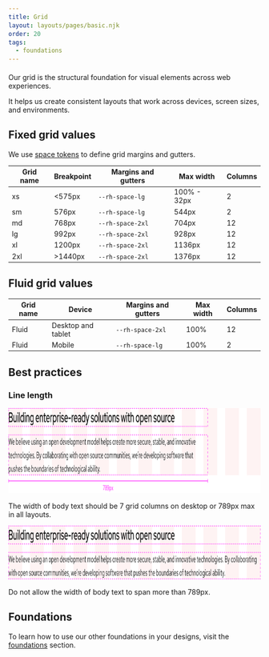 ```yaml
---
title: Grid
layout: layouts/pages/basic.njk
order: 20
tags:
  - foundations
---
```


<link rel="stylesheet"
      href="/assets/packages/@rhds/elements/elements/rh-table/rh-table-lightdom.css"
      data-helmet>

<script type="module" data-helmet>
  import '@rhds/elements/rh-table/rh-table.js';
</script>

<style data-helmet>
  .large-red-text {
    grid-area: h;
    font-size: var(--rh-font-size-heading-2xl);
    font-weight: var(--rh-font-weight-heading-regular);
    font-family: var(--rh-font-family-heading);
    line-height: var(--rh-line-height-heading);
    color: var(--rh-color-brand-red);
    margin-block-end: var(--rh-space-xl);
  }
</style>

<h2 class="large-red-text">Our grid is the structural foundation for visual elements across web experiences.</h2>

It helps us create consistent layouts that work across devices, screen sizes, and environments.

## Fixed grid values

We use [space tokens][space tokens] to define grid margins and gutters.

<rh-table>
  <table>
  <!--
    <colgroup>
      <col>
      <col>
      <col>
    </colgroup>
    -->
    <thead>
      <tr>
        <th scope="col">Grid name</th>
        <th scope="col">Breakpoint</th>
        <th scope="col">Margins and gutters</th>
        <th scope="col">Max width</th>
        <th scope="col">Columns</th>
      </tr>
    </thead>
    <tbody>
      <tr>
        <td>xs</td>
        <td>&lt;575px</td>
        <td><code>--rh-space-lg</code></td>
        <td>100% - 32px</td>
        <td>2</td>
      </tr>
      <tr>
        <td>sm</td>
        <td>576px</td>
        <td><code>--rh-space-lg</code></td>
        <td>544px</td>
        <td>2</td>
      </tr>
      <tr>
        <td>md</td>
        <td>768px</td>
        <td><code>--rh-space-2xl</code></td>
        <td>704px</td>
        <td>12</td>
      </tr>
      <tr>
        <td>lg</td>
        <td>992px</td>
        <td><code>--rh-space-2xl</code></td>
        <td>928px</td>
        <td>12</td>
      </tr>
      <tr>
        <td>xl</td>
        <td>1200px</td>
        <td><code>--rh-space-2xl</code></td>
        <td>1136px</td>
        <td>12</td>
      </tr>
      <tr>
        <td>2xl</td>
        <td>&gt;1440px</td>
        <td><code>--rh-space-2xl</code></td>
        <td>1376px</td>
        <td>12</td>
      </tr>
    </tbody>
  </table>
</rh-table>

## Fluid grid values

<rh-table>
  <table>
    <colgroup>
      <col>
      <col>
      <col>
      <col>
      <col>
    </colgroup>
    <thead>
      <tr>
        <th scope="col">Grid name</th>
        <th scope="col">Device</th>
        <th scope="col">Margins and gutters</th>
        <th scope="col">Max width</th>
        <th scope="col">Columns</th>
      </tr>
    </thead>
    <tbody>
      <tr>
        <td>Fluid</td>
        <td>Desktop and tablet</td>
        <td><code>--rh-space-2xl</code></td>
        <td>100%</td>
        <td>12</td>
      </tr>
      <tr>
        <td>Fluid</td>
        <td>Mobile</td>
        <td><code>--rh-space-lg</code></td>
        <td>100%</td>
        <td>2</td>
      </tr>
    </tbody>
  </table>
</rh-table>

## Best practices

### Line length

<uxdot-best-practice variant="do">
  <uxdot-example slot="image" width-adjustment="1012px">
    <img src="/assets/grid/best-practice-line-length-do.svg" 
        alt="Text at a width of 789px and layered on a grid"
        width="1012"
        height="170">
  </uxdot-example>

  <p>The width of body text should be 7 grid columns on desktop or 789px max in all layouts.</p>
</uxdot-best-practice>

<uxdot-best-practice variant="dont">
  <uxdot-example slot="image" width-adjustment="1012px">
    <img  src="/assets/grid/best-practice-line-length-dont.svg" 
        alt="Text spanning all 12 columns of a grid"
        width="1012"
        height="107">
  </uxdot-example>

  <p>Do not allow the width of body text to span more than 789px.</p>
</uxdot-best-practice>



<uxdot-feedback>
  <h2>Foundations</h2>
  <p>To learn how to use our other foundations in your designs, visit the <a href="/foundations">foundations</a> section.</p>
</uxdot-feedback>

<!-- Links -->

[space tokens]: /tokens/space/


<!-----OLD---->
<!--

<section aria-labelledby="overview">

  ## Overview

  A grid is a group of columns that organize layouts and allow content to scale
  responsively based on screen size. They provide structure to pages and ensure
  optimal viewing experiences.

  ### Sample component

  <uxdot-example variant="full" no-border>
    {% include './grid.svg' %}
  </uxdot-example>

  ### Grid availability

  <uxdot-example variant="full" no-border>
    (coming soon)
  </uxdot-example>

  ### Style

  <uxdot-example variant="full" no-border>
    {% include './grid-style.svg' %}
  </uxdot-example>

</section>

<section aria-labelledby="usage">

  ## Usage

  Grids are fundamental to how content is organized across various devices and
  screen sizes.

  ### Columns

  The number of columns that a grid contains is determined by the screen size.

  <uxdot-example variant="full" no-border alignment="left">
    <figure>
      {% include './grid-usage-desktop.svg' %}
      <figcaption>A grid on large screens contains 12 columns</figcaption>
    </figure>
  </uxdot-example>

  <uxdot-example variant="full" no-border alignment="left" width-adjustment="576px">
    <figure>
      {% include './grid-usage-mobile.svg' %}
      <figcaption>A grid on small screens contains one column</figcaption>
    </figure>
  </uxdot-example>

  ### Gutters

  Gutters are the spaces in between columns, they also change depending on the
  screen size. Gutters help separate content into layouts based on the amount of
  columns being used.

  <div class="grid">
    <uxdot-example variant="full" no-border>{% include './grid-gutters-desktop.svg' %}</uxdot-example>
    <uxdot-example variant="full" no-border alignment="left" width-adjustment="576px">{% include './grid-gutters-mobile.svg' %}</uxdot-example>
  </div>

  ### Margins

  Margins are the spaces between a grid and the edges of the screen or window.
  They can be the same width or larger than gutters, depending on the screen
  size.

  ### Large screens

  The grid for large screens features 12 columns, like desktop and tablet.
  Column, gutter, and margin widths reduce as breakpoints get smaller.

  <uxdot-example variant="full" no-border>
    {% include './grid-margins-desktop.svg' %}
  </uxdot-example>

  ### Small screens

  The grid for small screens features one column. In rare cases, content on
  small screens can sometimes be arranged in two columns.

  <uxdot-example variant="full" no-border alignment="left" width-adjustment="576px">
    {% include './grid-margins-mobile.svg' %}
  </uxdot-example>

</section>


<section aria-labelledby="best-practices">

  ## Best practices

  Don’t align every component to the grid, doing so might compromise the design
  of individual elements.

  <uxdot-example variant="full" no-border alignment="left">
    <figure>
      {% include './grid-best-practices-1.svg' %}
      <figcaption>18px or larger text shouldn't exceed eight columns to maintain optimal readability.</figcaption>
    </figure>
  </uxdot-example>

  <uxdot-example variant="full" no-border>
    {% include './grid-best-practices-2.svg' %}
  </uxdot-example>

</section>

<section aria-labelledby="responsive-design">

  ## Responsive design

  Grids are designed to be responsive, meaning they adapt to different screen
  sizes and orientations.

  ### Large screens

  The grid for large screens features 12 columns, like desktop and tablet.
  Column, gutter, and margin widths reduce as breakpoints get smaller.

  <uxdot-example variant="full" no-border>
    {% include './grid-responsive-1.svg' %}
  </uxdot-example>

  <uxdot-example variant="full" no-border>
    {% include './grid-responsive-2.svg' %}
  </uxdot-example>

  ### Small screens

  The grid for small screens features one column. In rare cases, content on
  small screens can sometimes be arranged in two columns.

  <uxdot-example variant="full" no-border alignment="left" width-adjustment="576px">
    {% include "./grid-responsive-3.svg" %}
  </uxdot-example>

  <uxdot-example variant="full" no-border alignment="left" width-adjustment="360px">
    {% include "./grid-responsive-4.svg" %}
  </uxdot-example>

</section>


<section aria-labelledby="breakpoints">

  ## Breakpoints

  A breakpoint is a predetermined screen size that has specific layout
  requirements. When breakpoints change, content will shift around to fit the
  adjusted layout.

  <rh-table>

  | Breakpoint name | Size range      | Columns |
  |-----------------|-----------------|---------|
  | Desktop, large  | 1680px          | 12      |
  | Desktop, medium | 1440px          | 12      |
  | Desktop, small  | 1200px - 1439px | 12      |
  | Tablet, large   | 992px - 1199px  | 12      |
  | Tablet, small   | 768px - 991px   | 12      |
  | Mobile, large   | 576px - 767px   | 2       |
  | Mobile, small   | 0px             | 1       |

  </rh-table>

</section>
-->

